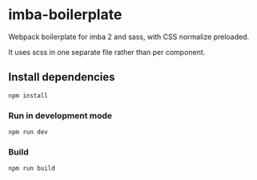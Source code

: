 # imba-boilerplate

Webpack boilerplate for imba 2 and sass, with CSS normalize preloaded.

It uses scss in one separate file rather than per component.

## Install dependencies

```
npm install
```

### Run in development mode

```
npm run dev
```

### Build

```
npm run build
```
